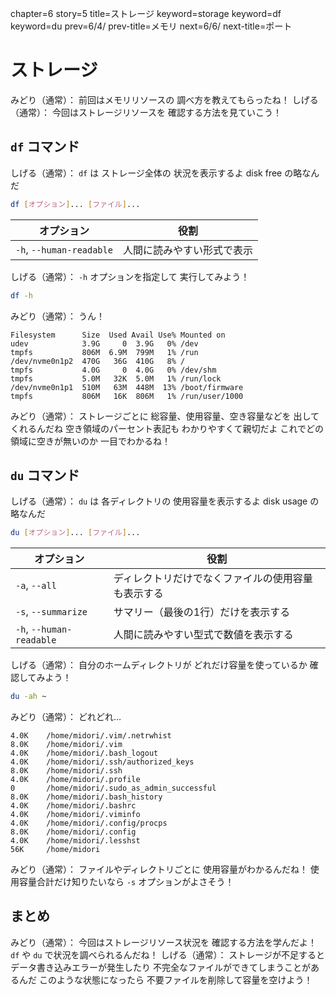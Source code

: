 chapter=6
story=5
title=ストレージ
keyword=storage
keyword=df
keyword=du
prev=6/4/
prev-title=メモリ
next=6/6/
next-title=ポート

# ストレージ

みどり（通常）：
  前回はメモリリソースの
  調べ方を教えてもらったね！
しげる（通常）：
  今回はストレージリソースを
  確認する方法を見ていこう！

## `df` コマンド

しげる（通常）：
  `df` は
  ストレージ全体の
  状況を表示するよ
  disk free の略なんだ

```bash
df [オプション]... [ファイル]...
```

オプション               | 役割
------------------------ | ----
`-h`, `--human-readable` | 人間に読みやすい形式で表示

しげる（通常）：
  `-h` オプションを指定して
  実行してみよう！

```bash
df -h
```

みどり（通常）：
  うん！

```console
Filesystem      Size  Used Avail Use% Mounted on
udev            3.9G     0  3.9G   0% /dev
tmpfs           806M  6.9M  799M   1% /run
/dev/nvme0n1p2  470G   36G  410G   8% /
tmpfs           4.0G     0  4.0G   0% /dev/shm
tmpfs           5.0M   32K  5.0M   1% /run/lock
/dev/nvme0n1p1  510M   63M  448M  13% /boot/firmware
tmpfs           806M   16K  806M   1% /run/user/1000
```

みどり（通常）：
  ストレージごとに
  総容量、使用容量、空き容量などを
  出してくれるんだね
  空き領域のパーセント表記も
  わかりやすくて親切だよ
  これでどの領域に空きが無いのか
  一目でわかるね！

## `du` コマンド

しげる（通常）：
  `du` は
  各ディレクトリの
  使用容量を表示するよ
  disk usage の略なんだ

```bash
du [オプション]... [ファイル]...
```

オプション               | 役割
------------------------ | ----
`-a`, `--all`            | ディレクトリだけでなくファイルの使用容量も表示する
`-s`, `--summarize`      | サマリー（最後の1行）だけを表示する
`-h`, `--human-readable` | 人間に読みやすい型式で数値を表示する

しげる（通常）：
  自分のホームディレクトリが
  どれだけ容量を使っているか
  確認してみよう！

```bash
du -ah ~
```

みどり（通常）：
  どれどれ…

```console
4.0K    /home/midori/.vim/.netrwhist
8.0K    /home/midori/.vim
4.0K    /home/midori/.bash_logout
4.0K    /home/midori/.ssh/authorized_keys
8.0K    /home/midori/.ssh
4.0K    /home/midori/.profile
0       /home/midori/.sudo_as_admin_successful
8.0K    /home/midori/.bash_history
4.0K    /home/midori/.bashrc
4.0K    /home/midori/.viminfo
4.0K    /home/midori/.config/procps
8.0K    /home/midori/.config
4.0K    /home/midori/.lesshst
56K     /home/midori
```

みどり（通常）：
  ファイルやディレクトリごとに
  使用容量がわかるんだね！
  使用容量合計だけ知りたいなら
  `-s` オプションがよさそう！

## まとめ

みどり（通常）：
  今回はストレージリソース状況を
  確認する方法を学んだよ！
  `df` や `du` で状況を調べられるんだね！
しげる（通常）：
  ストレージが不足すると
  データ書き込みエラーが発生したり
  不完全なファイルができてしまうことがあるんだ
  このような状態になったら
  不要ファイルを削除して容量を空けよう！

